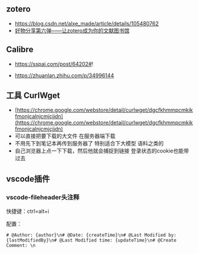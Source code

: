 ## zotero

- https://blog.csdn.net/alxe_made/article/details/105480762
- [好物分享第六弹——让zotero成为你的文献图书馆](https://mp.weixin.qq.com/s/V4gvbmJw_wlxCf5cf-AxRg)

## Calibre

- https://sspai.com/post/64202#!

- https://zhuanlan.zhihu.com/p/34996144


## 工具 CurlWget

-   [https://chrome.google.com/webstore/detail/curlwget/dgcfkhmmpcmkikfmonjcalnjcmjcjjdn](https://chrome.google.com/webstore/detail/curlwget/dgcfkhmmpcmkikfmonjcalnjcmjcjjdn)
-   可以直接把要下载的大文件 在服务器端下载
-   不用先下到笔记本再传到服务器了 特别适合下大模型 语料之类的
-   自己浏览器上点一下下载，然后他就会捕捉到链接 登录状态的cookie也能带过去


## vscode插件

### vscode-fileheader头注释

快捷键：ctrl=alt+i

配置：
```
# @Author: {author}\n# @Date: {createTime}\n# @Last Modified by:{lastModifiedBy}\n# @Last Modified time: {updateTime}\n# @Create Comment: \n
```

